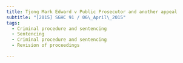 ```yaml
---
title: Tjong Mark Edward v Public Prosecutor and another appeal 
subtitle: "[2015] SGHC 91 / 06\_April\_2015"
tags:
  - Criminal procedure and sentencing
  - Sentencing
  - Criminal procedure and sentencing
  - Revision of proceedings

---
```


